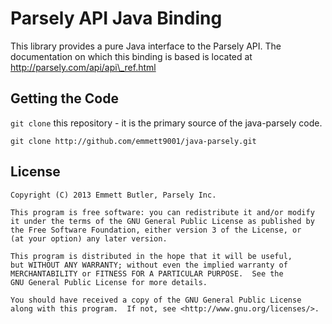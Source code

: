 Parsely API Java Binding
========================

This library provides a pure Java interface to the Parsely API. The
documentation on which this binding is based is located at http://parsely.com/api/api\_ref.html

Getting the Code
----------------

`git clone` this repository - it is the primary source of the java-parsely code.

    git clone http://github.com/emmett9001/java-parsely.git

License
-------

    Copyright (C) 2013 Emmett Butler, Parsely Inc.

    This program is free software: you can redistribute it and/or modify
    it under the terms of the GNU General Public License as published by
    the Free Software Foundation, either version 3 of the License, or
    (at your option) any later version.

    This program is distributed in the hope that it will be useful,
    but WITHOUT ANY WARRANTY; without even the implied warranty of
    MERCHANTABILITY or FITNESS FOR A PARTICULAR PURPOSE.  See the
    GNU General Public License for more details.

    You should have received a copy of the GNU General Public License
    along with this program.  If not, see <http://www.gnu.org/licenses/>.
